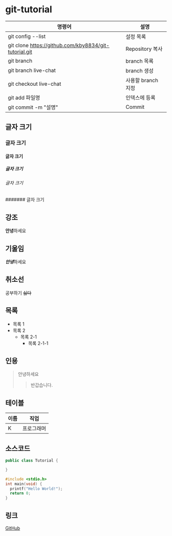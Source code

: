 # git-tutorial
명령어|설명
---|---|
git config --list| 설정 목록
git clone https://github.com/kby8834/git-tutorial.git|Repository 복사
git branch|branch 목록
git branch live-chat|branch 생성
git checkout live-chat|사용할 branch 지정
git add 파일명|인덱스에 등록
git commit -m "설명"|Commit

## 글자 크기
### 글자 크기
#### 글자 크기
##### 글자 크기
###### 글자 크기
####### 글자 크기

## 강조
**안녕**하세요

## 기울임
***안녕***하세요

## 취소선
공부하기 ~~싫다~~

## 목록
* 목록 1
* 목록 2
  * 목록 2-1
    * 목록 2-1-1

## 인용
>안녕하세요
>> 반갑습니다.

## 테이블
이름|직업
---|---|
K|프로그래머

## 소스코드
```java
public class Tutorial {

}
```
```c
#include <stdio.h>
int main(void) {
  printf("Hello World!");
  return 0;
}
```

## 링크
[GitHub](https://github.com/)

